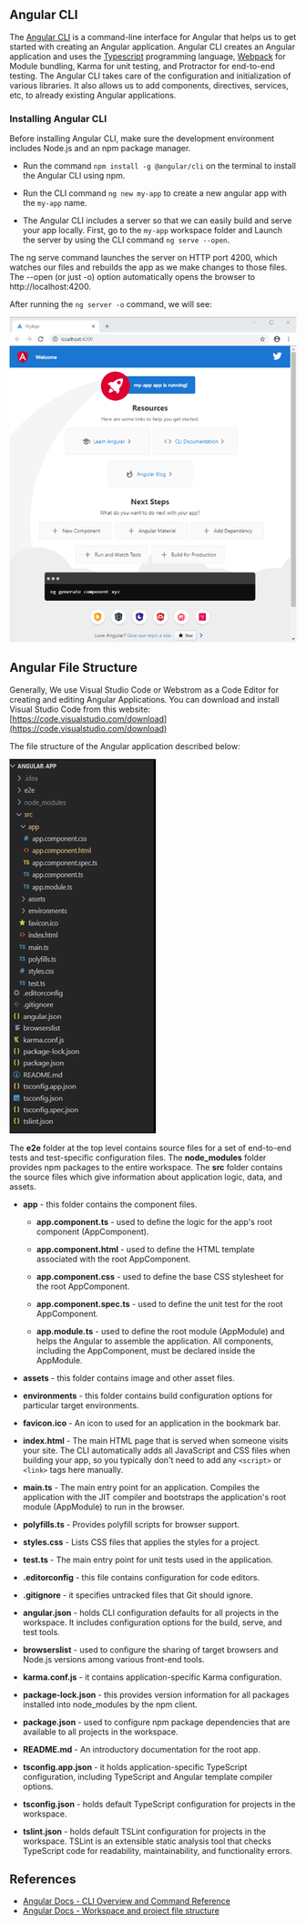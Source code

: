 ## Angular CLI

The [Angular CLI](https://cli.angular.io/) is a command-line interface for Angular that helps us to get started with creating an Angular application. Angular CLI creates an Angular application and uses the [Typescript](./modules/typescript/README.md) programming language, [Webpack](./webpack.md) for Module bundling, Karma for unit testing, and Protractor for end-to-end testing. The Angular CLI takes care of the configuration and initialization of various libraries. It also allows us to add components, directives, services, etc, to already existing Angular applications.

### Installing Angular CLI

Before installing Angular CLI, make sure the development environment includes Node.js and an npm package manager.

* Run the command `npm install -g @angular/cli` on the terminal to install the Angular CLI using npm.

* Run the CLI command `ng new my-app` to create a new angular app with the `my-app` name.

* The Angular CLI includes a server so that we can easily build and serve your app locally. First, go to the `my-app` workspace folder and Launch the server by using the CLI command `ng serve --open`.

The ng serve command launches the server on HTTP port 4200, which watches our files and rebuilds the app as we make changes to those files. The --open (or just -o) option automatically opens the browser to http://localhost:4200.

After running the `ng server -o` command, we will see:

![](./../images/app-works.png)


## Angular File Structure

Generally, We use Visual Studio Code or Webstrom as a Code Editor for creating and editing Angular Applications. You can download and install Visual Studio Code from this website: [https://code.visualstudio.com/download](https://code.visualstudio.com/download)

The file structure of the Angular application described below:

![](./../images/FileStructure.png)


The **e2e** folder at the top level contains source files for a set of end-to-end tests and test-specific configuration files. The **node_modules** folder provides npm packages to the entire workspace. The **src** folder contains the source files which give information about application logic, data, and assets.

* **app** - this folder contains the component files.

	* **app.component.ts** - used to define the logic for the app's root component (AppComponent). 

    * **app.component.html** - used to define the HTML template associated with the root AppComponent.

    * **app.component.css** - used to define the base CSS stylesheet for the root AppComponent.

    * **app.component.spec.ts** - used to define the unit test for the root AppComponent.

    * **app.module.ts** - used to define the root module (AppModule) and helps the Angular to assemble the application. All components, including the AppComponent, must be declared inside the AppModule.

* **assets** - this folder contains image and other asset files.

* **environments**  - this folder contains build configuration options for particular target environments. 

* **favicon.ico** - An icon to used for an application in the bookmark bar.

* **index.html** - The main HTML page that is served when someone visits your site. The CLI automatically adds all JavaScript and CSS files when building your app, so you typically don't need to add any `<script>` or `<link>` tags here manually.

* **main.ts** -	The main entry point for an application. Compiles the application with the JIT compiler and bootstraps the application's root module (AppModule) to run in the browser. 

* **polyfills.ts** - Provides polyfill scripts for browser support.

* **styles.css** - Lists CSS files that applies the styles for a project. 

* **test.ts** - The main entry point for unit tests used in the application.

* **.editorconfig** - this file contains configuration for code editors.

* **.gitignore** - it specifies untracked files that Git should ignore.

* **angular.json** - holds CLI configuration defaults for all projects in the workspace. It includes configuration options for the build, serve, and test tools.

* **browserslist** - used to configure the sharing of target browsers and Node.js versions among various front-end tools. 

* **karma.conf.js** - it contains application-specific Karma configuration.

* **package-lock.json** - this provides version information for all packages installed into node_modules by the npm client.
 
* **package.json** - used to configure npm package dependencies that are available to all projects in the workspace. 

* **README.md** - An introductory documentation for the root app.

* **tsconfig.app.json** - it holds application-specific TypeScript configuration, including TypeScript and Angular template compiler options. 

* **tsconfig.json** - holds default TypeScript configuration for projects in the workspace.

* **tslint.json** - holds default TSLint configuration for projects in the workspace. TSLint is an extensible static analysis tool that checks TypeScript code for readability, maintainability, and functionality errors. 

## References

* [Angular Docs - CLI Overview and Command Reference](https://angular.io/cli)
* [Angular Docs - Workspace and project file structure](https://angular.io/guide/file-structure)
